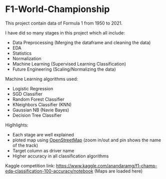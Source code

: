 # F1-World-Championship
This project contain data of Formula 1 from 1950 to 2021.

I have did so many stages in this project which all include:
  * Data Preprocessing (Merging the dataframe and cleaning the data)
  * EDA
  * Statistics 
  * Normalization
  * Machine Learning (Supervised Learning Classification)
  * Future Engineering (Scaling/Normalizing the data)
 
Machine Learning algorithms used:
  * Logistic Regression
  * SGD Classifier
  * Random Forest Classifier
  * KNeighbors Classifier (KNN)
  * Gaussian NB (Navie Bayes)
  * Decision Tree Classifier

Higlhlights:
  * Each stage are well explained
  * ploted map using [OpenStreetMap](https://www.openstreetmap.org/#map=4/21.84/82.79) (zoom in/out and pin shows the name of the track)
  * Target column as driver name
  * Higher accuracy in all classification algorithms 

Kaggle competition link: https://www.kaggle.com/anandaramg/f1-champ-eda-classification-100-accuracy/notebook (Maps are loaded here)
